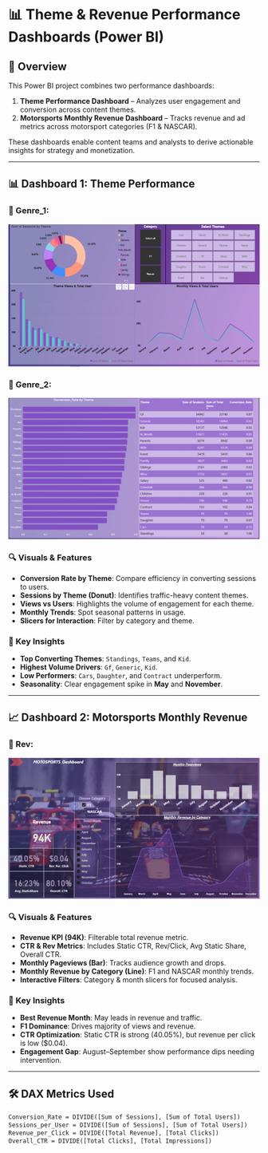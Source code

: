 # 📊 Theme & Revenue Performance Dashboards (Power BI)

## 📘 Overview
This Power BI project combines two performance dashboards:
1. **Theme Performance Dashboard** – Analyzes user engagement and conversion across content themes.
2. **Motorsports Monthly Revenue Dashboard** – Tracks revenue and ad metrics across motorsport categories (F1 & NASCAR).

These dashboards enable content teams and analysts to derive actionable insights for strategy and monetization.

---

## 📊 Dashboard 1: Theme Performance

### 📸 Genre_1:
![Genre Performance 1](Genre_1.png)

### 📸 Genre_2:
![Genre Performance 2](Genre_2.png)

### 🔍 Visuals & Features
- **Conversion Rate by Theme**: Compare efficiency in converting sessions to users.
- **Sessions by Theme (Donut)**: Identifies traffic-heavy content themes.
- **Views vs Users**: Highlights the volume of engagement for each theme.
- **Monthly Trends**: Spot seasonal patterns in usage.
- **Slicers for Interaction**: Filter by category and theme.

### 🧠 Key Insights
- **Top Converting Themes**: `Standings`, `Teams`, and `Kid`.
- **Highest Volume Drivers**: `Gf`, `Generic`, `Kid`.
- **Low Performers**: `Cars`, `Daughter`, and `Contract` underperform.
- **Seasonality**: Clear engagement spike in **May** and **November**.

---

## 📈 Dashboard 2: Motorsports Monthly Revenue

### 📸 Rev:
![Revenue Dashboard](Rev.png)

### 🔍 Visuals & Features
- **Revenue KPI (94K)**: Filterable total revenue metric.
- **CTR & Rev Metrics**: Includes Static CTR, Rev/Click, Avg Static Share, Overall CTR.
- **Monthly Pageviews (Bar)**: Tracks audience growth and drops.
- **Monthly Revenue by Category (Line)**: F1 and NASCAR monthly trends.
- **Interactive Filters**: Category & month slicers for focused analysis.

### 🧠 Key Insights
- **Best Revenue Month**: May leads in revenue and traffic.
- **F1 Dominance**: Drives majority of views and revenue.
- **CTR Optimization**: Static CTR is strong (40.05%), but revenue per click is low ($0.04).
- **Engagement Gap**: August–September show performance dips needing intervention.

---

## 🛠 DAX Metrics Used

```dax
Conversion_Rate = DIVIDE([Sum of Sessions], [Sum of Total Users])
Sessions_per_User = DIVIDE([Sum of Sessions], [Sum of Total Users])
Revenue_per_Click = DIVIDE([Total Revenue], [Total Clicks])
Overall_CTR = DIVIDE([Total Clicks], [Total Impressions])
